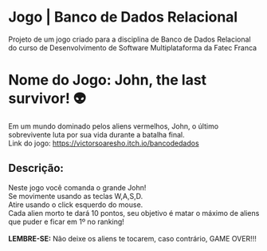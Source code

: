 # Jogo | Banco de Dados Relacional
 Projeto de um jogo criado para a disciplina de Banco de Dados Relacional do curso de Desenvolvimento de Software Multiplataforma da Fatec Franca

 # Nome do Jogo: John, the last survivor! 👽
 Em um mundo dominado pelos aliens vermelhos, John, o último sobrevivente luta por sua vida durante a batalha final. <BR>
 Link do jogo: <a href="https://victorsoaresho.itch.io/bancodedados" target="_blank">https://victorsoaresho.itch.io/bancodedados<a>

 ## Descrição: 
 Neste jogo você comanda o grande John! <BR>
 Se movimente usando as teclas W,A,S,D. <BR>
 Atire usando o click esquerdo do mouse. <BR>
 Cada alien morto te dará 10 pontos, seu objetivo é matar o máximo de aliens que puder e ficar em 1º no ranking!
 <BR>
 <BR>
 <b>LEMBRE-SE:</b> Não deixe os aliens te tocarem, caso contrário, GAME OVER!!!

 
